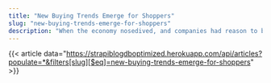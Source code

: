 ```yaml
---
title: "New Buying Trends Emerge for Shoppers"
slug: "new-buying-trends-emerge-for-shoppers"
description: "When the economy nosedived, and companies had reason to be scared, a few businesses got resourceful. Low incomes and record job losses pushed consumers toward trends like buying in bulk and using group discount websites. And where there was demand, supply soon followed."
---
```


{{< article data="https://strapiblogdboptimized.herokuapp.com/api/articles?populate=*&filters[slug][$eq]=new-buying-trends-emerge-for-shoppers" >}}
